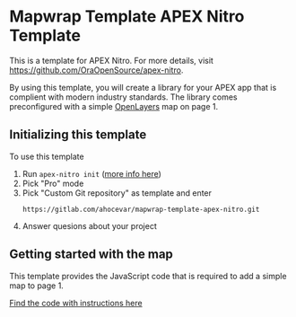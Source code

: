 # Mapwrap Template APEX Nitro Template

This is a template for APEX Nitro. For more details, visit https://github.com/OraOpenSource/apex-nitro.

By using this template, you will create a library for your APEX app that is complient with modern industry standards. The library comes preconfigured with a simple [OpenLayers](https://openlayers.org/) map on page 1.

## Initializing this template

To use this template

1. Run `apex-nitro init` ([more info here](https://github.com/OraOpenSource/apex-nitro/blob/master/docs/init.md))
1. Pick "Pro" mode
1. Pick "Custom Git repository" as template and enter
   ```
   https://gitlab.com/ahocevar/mapwrap-template-apex-nitro.git
   ```
2. Answer quesions about your project

## Getting started with the map

This template provides the JavaScript code that is required to add a simple map to page 1.

[Find the code with instructions here](./template/src/pages/p1.js)